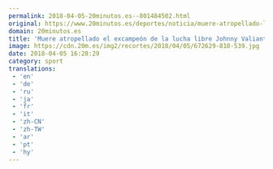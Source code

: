 ```yaml
---
permalink: 2018-04-05-20minutos.es--801484502.html
original: https://www.20minutos.es/deportes/noticia/muere-atropellado-lucha-libre-johnny-valiant-3305920/0/
domain: 20minutos.es
title: 'Muere atropellado el excampeón de la lucha libre Johnny Valiant'
image: https://cdn.20m.es/img2/recortes/2018/04/05/672629-810-539.jpg
date: 2018-04-05 16:28:29
category: sport
translations: 
 - 'en'
 - 'de'
 - 'ru'
 - 'ja'
 - 'fr'
 - 'it'
 - 'zh-CN'
 - 'zh-TW'
 - 'ar'
 - 'pt'
 - 'hy'
---
```


